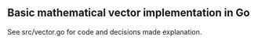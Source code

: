 Basic mathematical vector implementation in Go
----------------------------------------------

See src/vector.go for code and decisions made explanation.
